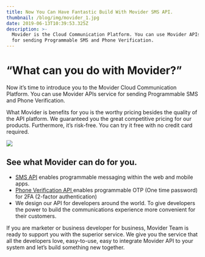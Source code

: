 ```yaml
---
title: Now You Can Have Fantastic Build With Movider SMS API.
thumbnail: /blog/img/movider_1.jpg
date: 2019-06-13T10:39:53.325Z
description: >-
  Movider is the Cloud Communication Platform. You can use Movider APIs service
  for sending Programmable SMS and Phone Verification.
---
```

# **“What can you do with Movider?”**

Now it’s time to introduce you to the Movider Cloud Communication Platform. You can use Movider APIs service for sending Programmable SMS and Phone Verification. 

What Movider is benefits for you is the worthy pricing besides the quality of the API platform. We guaranteed you the great competitive pricing for our products. Furthermore, it’s risk-free. You can try it free with no credit card required. 

![](/blog/img/movider_1.jpg)

## See what Movider can do for you.

* [SMS API](https://movider.co/en/sms-platform/) enables programmable messaging within the web and mobile apps.
* [Phone Verification API ](https://movider.co/en/sms-verify/)enables programmable OTP (One time password) for 2FA (2-factor authentication)
* We design our API for developers around the world. To give developers the power to build the communications experience more convenient for their customers. 

If you are marketer or business developer for business, Movider Team is ready to support you with the superior service. We give you the service that all the developers love, easy-to-use, easy to integrate Movider API to your system and let’s build something new together.
